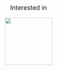 <!-- ## Hi there 👋 -->

<!-- <p align="center"> -->
  <img style="display: none;" hidden src="https://moe-counter.glitch.me/get/@fijay?theme=rule34">
<!-- </p> -->
<!--
**KermitFiJay/KermitFiJay** is a ✨ _special_ ✨ repository because its `README.md` (this file) appears on your GitHub profile.
Here are some ideas to get you started:
-->

<p style="font-size: 20px" align="center">Interested in</p>
<p align="center">
  <img width="150" src="https://frida.re/img/logotype.svg">
</p>

<!--
Experience: --soon
-->
